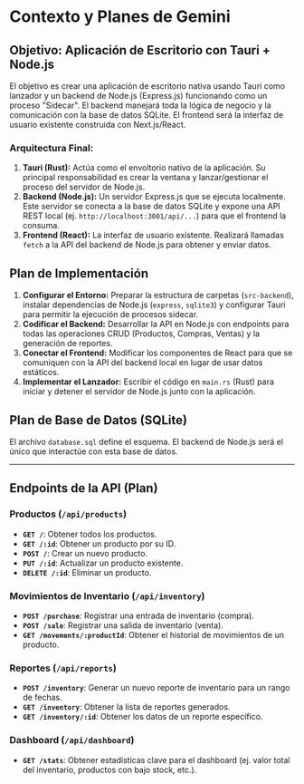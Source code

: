 # Contexto y Planes de Gemini

## Objetivo: Aplicación de Escritorio con Tauri + Node.js

El objetivo es crear una aplicación de escritorio nativa usando Tauri como lanzador y un backend de Node.js (Express.js) funcionando como un proceso "Sidecar". El backend manejará toda la lógica de negocio y la comunicación con la base de datos SQLite. El frontend será la interfaz de usuario existente construida con Next.js/React.

### Arquitectura Final:

1.  **Tauri (Rust):** Actúa como el envoltorio nativo de la aplicación. Su principal responsabilidad es crear la ventana y lanzar/gestionar el proceso del servidor de Node.js.
2.  **Backend (Node.js):** Un servidor Express.js que se ejecuta localmente. Este servidor se conecta a la base de datos SQLite y expone una API REST local (ej. `http://localhost:3001/api/...`) para que el frontend la consuma.
3.  **Frontend (React):** La interfaz de usuario existente. Realizará llamadas `fetch` a la API del backend de Node.js para obtener y enviar datos.

## Plan de Implementación

1.  **Configurar el Entorno:** Preparar la estructura de carpetas (`src-backend`), instalar dependencias de Node.js (`express`, `sqlite3`) y configurar Tauri para permitir la ejecución de procesos sidecar.
2.  **Codificar el Backend:** Desarrollar la API en Node.js con endpoints para todas las operaciones CRUD (Productos, Compras, Ventas) y la generación de reportes.
3.  **Conectar el Frontend:** Modificar los componentes de React para que se comuniquen con la API del backend local en lugar de usar datos estáticos.
4.  **Implementar el Lanzador:** Escribir el código en `main.rs` (Rust) para iniciar y detener el servidor de Node.js junto con la aplicación.

## Plan de Base de Datos (SQLite)

El archivo `database.sql` define el esquema. El backend de Node.js será el único que interactúe con esta base de datos.

---

## Endpoints de la API (Plan)

### Productos (`/api/products`)

*   **`GET /`**: Obtener todos los productos.
*   **`GET /:id`**: Obtener un producto por su ID.
*   **`POST /`**: Crear un nuevo producto.
*   **`PUT /:id`**: Actualizar un producto existente.
*   **`DELETE /:id`**: Eliminar un producto.

### Movimientos de Inventario (`/api/inventory`)

*   **`POST /purchase`**: Registrar una entrada de inventario (compra).
*   **`POST /sale`**: Registrar una salida de inventario (venta).
*   **`GET /movements/:productId`**: Obtener el historial de movimientos de un producto.

### Reportes (`/api/reports`)

*   **`POST /inventory`**: Generar un nuevo reporte de inventario para un rango de fechas.
*   **`GET /inventory`**: Obtener la lista de reportes generados.
*   **`GET /inventory/:id`**: Obtener los datos de un reporte específico.

### Dashboard (`/api/dashboard`)

*   **`GET /stats`**: Obtener estadísticas clave para el dashboard (ej. valor total del inventario, productos con bajo stock, etc.).


